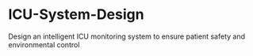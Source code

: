 # ICU-System-Design
Design an intelligent ICU monitoring system to ensure patient safety and environmental control
